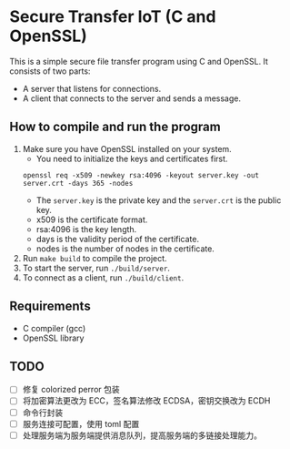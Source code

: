 # Secure Transfer IoT (C and OpenSSL)

This is a simple secure file transfer program using C and OpenSSL. It consists of two parts:
- A server that listens for connections.
- A client that connects to the server and sends a message.

## How to compile and run the program

1. Make sure you have OpenSSL installed on your system.
    - You need to initialize the keys and certificates first.
    ```shell
    openssl req -x509 -newkey rsa:4096 -keyout server.key -out server.crt -days 365 -nodes
    ```
    - The `server.key` is the private key and the `server.crt` is the public key.
    - x509 is the certificate format.
    - rsa:4096 is the key length.
    - days is the validity period of the certificate.
    - nodes is the number of nodes in the certificate.
2. Run `make build` to compile the project.
3. To start the server, run `./build/server`.
4. To connect as a client, run `./build/client`.

## Requirements

- C compiler (gcc)
- OpenSSL library

## TODO

- [ ] 修复 colorized perror 包装
- [ ] 将加密算法更改为 ECC，签名算法修改 ECDSA，密钥交换改为 ECDH
- [ ] 命令行封装
- [ ] 服务连接可配置，使用 toml 配置
- [ ] 处理服务端为服务端提供消息队列，提高服务端的多链接处理能力。
